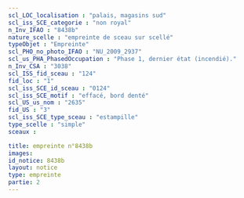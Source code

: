 ```yaml
---
scl_LOC_localisation : "palais, magasins sud"
scl_iss_SCE_categorie : "non royal"
n_Inv_IFAO : "8438b"
nature_scelle : "empreinte de sceau sur scellé"
typeObjet : "Empreinte"
scl_PHO_no_photo_IFAO : "NU_2009_2937"
scl_us_PHA_PhasedOccupation : "Phase 1, dernier état (incendié)."
n_Inv_CSA : "3038"
scl_ISS_fid_sceau : "124"
fid_loc : "1"
scl_iss_SCE_id_sceau : "0124"
scl_iss_SCE_motif : "effacé, bord denté"
scl_US_us_nom : "2635"
fid_US : "3"
scl_iss_SCE_type_sceau : "estampille"
type_scelle : "simple"
sceaux :

title: empreinte n°8438b
images: 
id_notice: 8438b
layout: notice
type: empreinte
partie: 2
---
```

